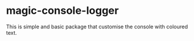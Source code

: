 # magic-console-logger
This is simple and basic package that customise the console with coloured text.
